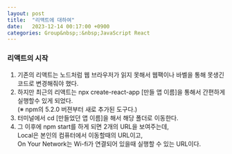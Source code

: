 ```yaml
---
layout: post
title:  "리액트에 대하여"
date:   2023-12-14 00:17:00 +0900
categories: Group&nbsp;:&nbsp;JavaScript React
---
```


### 리액트의 시작

1. 기존의 리액트는 노드처럼 웹 브라우저가 읽지 못해서 웹팩이나 바벨을 통해 못생긴 코드로 변경해줘야 했다.
2. 하지만 최근의 리액트는 npx create-react-app [만들 앱 이름]을 통해서 간편하게 실행할수 있게 되었다.  
    (※ npm의 5.2.0 버젼부터 새로 추가된 도구다.)
3. 터미널에서 cd [만들었던 앱 이름]을 해서 해당 폴더로 이동한다.
4. 그 이후에 npm start를 하게 되면 2개의 URL을 보여주는데,  
Local은 본인의 컴퓨터에서 이동할때의 URL이고,  
On Your Network는 Wi-fi가 연결되어 있을때 실행할 수 있는 URL이다.